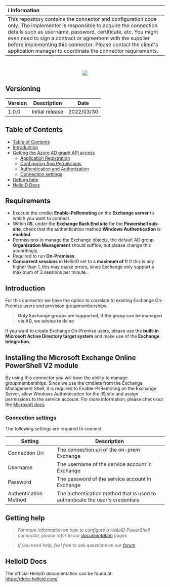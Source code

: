 | :information_source: Information |
|:---------------------------|
| This repository contains the connector and configuration code only. The implementer is responsible to acquire the connection details such as username, password, certificate, etc. You might even need to sign a contract or agreement with the supplier before implementing this connector. Please contact the client's application manager to coordinate the connector requirements.       |
<br />

<p align="center">
  <img src="https://user-images.githubusercontent.com/69046642/160915847-b8a72368-931c-45d1-8f93-9cc7bb974ca8.png">
</p>

## Versioning
| Version | Description | Date |
| - | - | - |
| 1.0.0   | Initial release | 2022/03/30  |

<!-- TABLE OF CONTENTS -->
## Table of Contents
- [Table of Contents](#table-of-contents)
- [Introduction](#introduction)
- [Getting the Azure AD graph API access](#getting-the-azure-ad-graph-api-access)
  - [Application Registration](#application-registration)
  - [Configuring App Permissions](#configuring-app-permissions)
  - [Authentication and Authorization](#authentication-and-authorization)
  - [Connection settings](#connection-settings)
- [Getting help](#getting-help)
- [HelloID Docs](#helloid-docs)

## Requirements
- Execute the cmdlet **Enable-PsRemoting** on the **Exchange server** to which you want to connect.
- Within **IIS**, under the **Exchange Back End site** for the **Powershell sub-site**, check that the authentication method **Windows Authentication** is **enabled**.
- Permissions to manage the Exchange objects, the default AD group **Organization Management** should suffice, but please change this accordingly.
- Required to run **On-Premises**.
- **Concurrent sessions** in HelloID set to a **maximum of 1**! If this is any higher than 1, this may cause errors, since Exchange only support a maximum of 3 sessions per minute.

## Introduction
For this connector we have the option to correlate to existing Exchange On-Premise users and provision groupmemberships.
  >__Only Exchange groups are supported, if the group can be managed via AD, we advise to do so__

If you want to create Exchange On-Premise users, please use the **built-in Microsoft Active Directory target system** and make use of the **Exchange Integration**.

<!-- GETTING STARTED -->
## Installing the Microsoft Exchange Online PowerShell V2 module
By using this connector you will have the ability to manage groupmemberships.
Since we use the cmdlets from the Exchange Management Shell, it is required to Enable-PsRemoting on the Exchange Server, allow Windows Authentication for the IIS site and assign permissions to the service account.
For more information, please check out the [Microsoft docs](https://docs.microsoft.com/en-us/powershell/exchange/control-remote-powershell-access-to-exchange-servers?view=exchange-ps).

### Connection settings
The following settings are required to connect.

| Setting     | Description |
| ------------ | ----------- |
| Connection Uri | The connection uri of the on-prem Exchange |
| Username | The username of the service account in Exchange |
| Password | The password of the service account in Exchange |
| Authentication Method | The authentication method that is used to authenticate the user's credentials |

## Getting help
> _For more information on how to configure a HelloID PowerShell connector, please refer to our [documentation](https://docs.helloid.com/hc/en-us/articles/360012518799-How-to-add-a-target-system) pages_

> _If you need help, feel free to ask questions on our [forum](https://forum.helloid.com/forum/helloid-connectors/provisioning/828-helloid-provisioning-helloid-conn-prov-target-exchange-on-premise)_

## HelloID Docs
The official HelloID documentation can be found at: https://docs.helloid.com/
